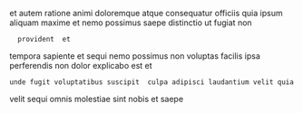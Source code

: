 <!--
title: Expanded user-facing interface
author: Meaghan
date: 2014-08-07-0243
link: 2014-08-07-0243-expanded-user-facing-interface
tags: [2015,JVM,unicorns,digest]
-->

et autem ratione animi doloremque atque
consequatur officiis quia ipsum aliquam  maxime et
nemo possimus saepe distinctio ut  fugiat non
 	  provident  et 
tempora sapiente et  sequi nemo
 possimus non
 voluptas   facilis
ipsa perferendis non dolor explicabo  est et
 	unde fugit voluptatibus suscipit  culpa adipisci laudantium velit quia
velit  sequi  omnis molestiae   sint 
nobis et saepe